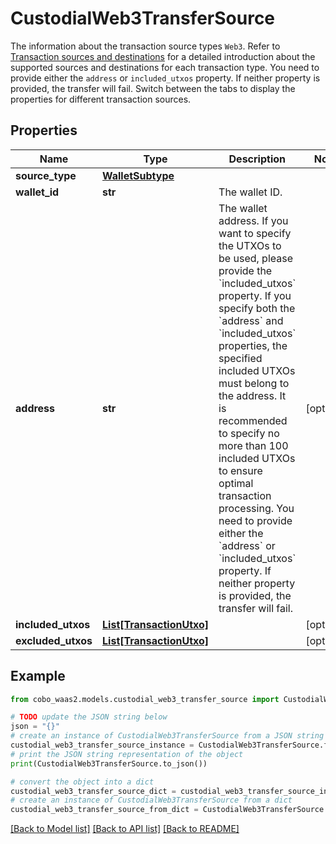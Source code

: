 # CustodialWeb3TransferSource

The information about the transaction source types `Web3`. Refer to [Transaction sources and destinations](/v2/guides/transactions/sources-and-destinations) for a detailed introduction about the supported sources and destinations for each transaction type.  You need to provide either the `address` or `included_utxos` property. If neither property is provided, the transfer will fail.  Switch between the tabs to display the properties for different transaction sources. 

## Properties

Name | Type | Description | Notes
------------ | ------------- | ------------- | -------------
**source_type** | [**WalletSubtype**](WalletSubtype.md) |  | 
**wallet_id** | **str** | The wallet ID. | 
**address** | **str** | The wallet address. If you want to specify the UTXOs to be used, please provide the &#x60;included_utxos&#x60; property. If you specify both the &#x60;address&#x60; and &#x60;included_utxos&#x60; properties, the specified included UTXOs must belong to the address. It is recommended to specify no more than 100 included UTXOs to ensure optimal transaction processing.  You need to provide either the &#x60;address&#x60; or &#x60;included_utxos&#x60; property. If neither property is provided, the transfer will fail.  | [optional] 
**included_utxos** | [**List[TransactionUtxo]**](TransactionUtxo.md) |  | [optional] 
**excluded_utxos** | [**List[TransactionUtxo]**](TransactionUtxo.md) |  | [optional] 

## Example

```python
from cobo_waas2.models.custodial_web3_transfer_source import CustodialWeb3TransferSource

# TODO update the JSON string below
json = "{}"
# create an instance of CustodialWeb3TransferSource from a JSON string
custodial_web3_transfer_source_instance = CustodialWeb3TransferSource.from_json(json)
# print the JSON string representation of the object
print(CustodialWeb3TransferSource.to_json())

# convert the object into a dict
custodial_web3_transfer_source_dict = custodial_web3_transfer_source_instance.to_dict()
# create an instance of CustodialWeb3TransferSource from a dict
custodial_web3_transfer_source_from_dict = CustodialWeb3TransferSource.from_dict(custodial_web3_transfer_source_dict)
```
[[Back to Model list]](../README.md#documentation-for-models) [[Back to API list]](../README.md#documentation-for-api-endpoints) [[Back to README]](../README.md)


